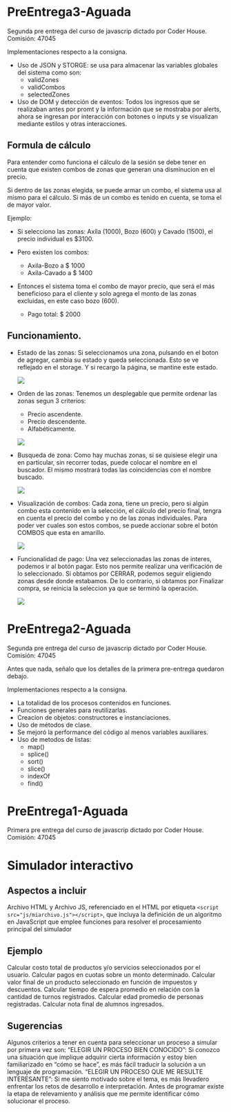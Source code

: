 # PreEntrega3-Aguada
Segunda pre entrega del curso de javascrip dictado por Coder House. Comisión: 47045

Implementaciones respecto a la consigna.
- Uso de JSON y STORGE: se usa para almacenar las variables globales del sistema como son:
    - validZones
    - validCombos
    - selectedZones
- Uso de DOM y detección de eventos: Todos los ingresos que se realizaban antes por promt y la información que se mostraba por alerts,
ahora se ingresan por interacción con botones o inputs y se visualizan mediante estilos y otras interacciones.

## Formula de cálculo

Para entender como funciona el cálculo de la sesión se debe tener en cuenta que existen combos de zonas que generan una disminucion en el precio.

Si dentro de las zonas elegida, se puede armar un combo, el sistema usa al mismo para el cálculo. Si más de un combo es tenido en cuenta, se toma el de mayor valor.

Ejemplo:
- Si selecciono las zonas: Axila (1000), Bozo (600) y Cavado (1500), el precio individual es $3100.

- Pero existen los combos:
    - Axila-Bozo a $ 1000
    - Axila-Cavado a $ 1400

- Entonces el sistema toma el combo de mayor precio, que será el más beneficioso para el cliente y solo agrega el monto de las zonas excluidas, en este caso bozo (600).
    - Pago total: $ 2000

## Funcionamiento.

- Estado de las zonas: Si seleccionamos una zona, pulsando en el boton de agregar, cambia su estado y queda seleccionada.
    Esto se ve reflejado en el storage. Y si recargo la página, se mantine este estado.

   ![](./extern_resources/cardStatus.gif)

- Orden de las zonas: Tenemos un desplegable que permite ordenar las zonas segun 3 criterios:
    - Precio ascendente.
    - Precio descendente.
    - Alfabéticamente.

    ![](./extern_resources/cardOrder.gif)

- Busqueda de zona: Como hay muchas zonas, si se quisiese elegir una en particular, sin recorrer todas, puede colocar el nombre en el buscador.
    El mismo mostrará todas las coincidencias con el nombre buscado.

    ![](./extern_resources/cardSearch.gif)

- Visualización de combos: Cada zona, tiene un precio, pero si algún combo esta contenido en la selección, el cálculo del precio final, tengra en cuenta el precio del combo y no de las zonas individuales. Para poder ver cuales son estos combos, se puede accionar sobre el botón COMBOS que esta en amarillo.

    ![](./extern_resources/combos.gif)

- Funcionalidad de pago: Una vez seleccionadas las zonas de interes, podemos ir al botón pagar. Esto nos permite realizar una verificación de lo seleccionado. Si obtamos por CERRAR, podemos seguir eligiendo zonas desde donde estabamos. De lo contrario, si obtamos por Finalizar compra, se reinicia la seleccion ya que se terminó la operación.

    ![](./extern_resources/payment.gif)

# PreEntrega2-Aguada
Segunda pre entrega del curso de javascrip dictado por Coder House. Comisión: 47045

Antes que nada, señalo que los detalles de la primera pre-entrega quedaron debajo.

Implementaciones respecto a la consigna.
- La totalidad de los procesos contenidos en funciones.
- Funciones generales para reutilizarlas.
- Creacion de objetos: constructores e instanciaciones.
- Uso de métodos de clase.
- Se mejoró la performance del código al menos variables auxiliares.
- Uso de metodos de listas:
    - map()
    - splice()
    - sort()
    - slice()
    - indexOf
    - find()


# PreEntrega1-Aguada
Primera pre entrega del curso de javascrip dictado por Coder House. Comisión: 47045

# Simulador interactivo
## Aspectos a incluir

Archivo HTML y Archivo JS, referenciado en el HTML por etiqueta `<script src="js/miarchivo.js"></script>`, que incluya la definición de un algoritmo en JavaScript que emplee funciones para resolver el procesamiento principal del simulador

## Ejemplo

Calcular costo total de productos y/o servicios seleccionados por el usuario.
Calcular pagos en cuotas sobre un monto determinado.
Calcular valor final de un producto seleccionado en función de impuestos y descuentos.
Calcular tiempo de espera promedio en relación con la cantidad de turnos registrados.
Calcular edad promedio de personas registradas.
Calcular nota final de alumnos ingresados.

## Sugerencias

Algunos criterios a tener en cuenta para seleccionar un proceso a simular por primera vez son: 
“ELEGIR UN PROCESO BIEN CONOCIDO”: Si conozco una situación que implique adquirir cierta información y estoy bien familiarizado en “cómo se hace”, es más fácil traducir la solución a un lenguaje de programación.
“ELEGIR UN PROCESO QUE ME RESULTE INTERESANTE”: Si me siento motivado sobre el tema, es más llevadero enfrentar los retos de desarrollo e interpretación. Antes de programar existe la etapa de relevamiento y análisis que me permite identificar cómo solucionar el proceso.